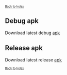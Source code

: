 <small><small>[Back to Index](./index.md)</small></small>

## Debug apk
Download latest debug [apk](https://github.com/mg4gh/MGMapViewer/blob/master/apk/debug/MGMapViewer-0.9.7-13.0-mg4gh-debug.apk?raw=true)

## Release apk
Download latest release [apk](https://github.com/mg4gh/MGMapViewer/blob/master/apk/release/MGMapViewer-0.9.7-13.0-mg4gh-release.apk?raw=true)

<small><small>[Back to Index](./index.md)</small></small>


